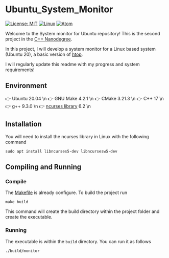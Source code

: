 # Ubuntu_System_Monitor
[![License: MIT](https://img.shields.io/badge/License-MIT-yellow.svg)](https://opensource.org/licenses/MIT) [![Linux](https://svgshare.com/i/Zhy.svg)](https://svgshare.com/i/Zhy.svg) [![Atom](https://badgen.net/badge/icon/atom?icon=atom&label)](https://atom.io)

Welcome to the System monitor for Ubuntu repository! This is the second project in the [C++ Nanodegree](https://www.udacity.com/course/c-plus-plus-nanodegree--nd213).

In this project, I will develop a system monitor for a Linux based system (Ubuntu 20), a basic version of [htop](https://htop.dev).

I will regularly update this readme with my progress and system requirements!

<!-- <p align="center"><img src="img/Terminal.png" width="400" height="300" alt="Image of the terminal"/> <img src="img/Results.png" width="300" height="300" alt="Image of the results"/> </p> -->

## Environment
👉 Ubuntu 20.04 \n
👉 GNU Make 4.2.1 \n
👉 CMake 3.21.3 \n
👉 C++ 17 \n
👉 g++ 9.3.0 \n
👉 [ncurses library](https://invisible-island.net/ncurses/announce.html) 6.2 \n

## Installation
You will need to install the ncurses library in Linux with the following command
```
sudo apt install libncurses5-dev libncursesw5-dev
```

## Compiling and Running
### Compile
The [Makefile](Makefile) is already configure. To build the project run
```
make build
```
This command will create the build directory within the project folder and create the executable.

### Running
The executable is within the `build` directory. You can run it as follows
```
./build/monitor
```
